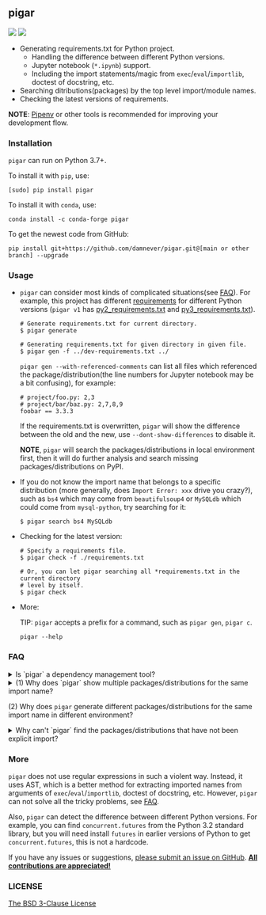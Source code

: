 ## pigar

[![](https://img.shields.io/github/workflow/status/damnever/pigar/PyCI?style=flat-square)](https://github.com/damnever/pigar/actions) [![](https://img.shields.io/pypi/v/pigar.svg?style=flat-square)](https://pypi.org/project/pigar)


- Generating requirements.txt for Python project.
   - Handling the difference between different Python versions.
   - Jupyter notebook (`*.ipynb`) support.
   - Including the import statements/magic from ``exec``/``eval``/``importlib``, doctest of docstring, etc.
- Searching ditributions(packages) by the top level import/module names.
- Checking the latest versions of requirements.

**NOTE**: [Pipenv](https://packaging.python.org/tutorials/managing-dependencies/#managing-dependencies) or other tools is recommended for improving your development flow.


### Installation

`pigar` can run on Python 3.7+.

To install it with `pip`, use:
```
[sudo] pip install pigar
```
To install it with ``conda``, use:
```
conda install -c conda-forge pigar
```
To get the newest code from GitHub:
```
pip install git+https://github.com/damnever/pigar.git@[main or other branch] --upgrade
```

### Usage

- `pigar` can consider most kinds of complicated situations(see [FAQ](#faq)). For example, this project has different [requirements](./requirements/) for different Python versions (`pigar v1` has [py2_requirements.txt](https://github.com/damnever/pigar/blob/c68d372fba4a6f98228ec3cf8e273f59d68d0e3c/py2_requirements.txt) and [py3_requirements.txt](https://github.com/damnever/pigar/blob/c68d372fba4a6f98228ec3cf8e273f59d68d0e3c/py3_requirements.txt)).

    ```
    # Generate requirements.txt for current directory.
    $ pigar generate

    # Generating requirements.txt for given directory in given file.
    $ pigar gen -f ../dev-requirements.txt ../
    ```

    `pigar gen --with-referenced-comments` can list all files which referenced the package/distribution(the line numbers for Jupyter notebook may be a bit confusing), for example:
    ```
    # project/foo.py: 2,3
    # project/bar/baz.py: 2,7,8,9
    foobar == 3.3.3
    ```

    If the requirements.txt is overwritten, ``pigar`` will show the difference between the old and the new, use `--dont-show-differences` to disable it.

    **NOTE**, `pigar` will search the packages/distributions in local environment first, then it will do further analysis and search missing packages/distributions on PyPI.

- If you do not know the import name that belongs to a specific distribution (more generally, does `Import Error: xxx` drive you crazy?), such as `bs4` which may come from `beautifulsoup4` or `MySQLdb` which could come from `mysql-python`, try searching for it:

    ```
    $ pigar search bs4 MySQLdb
    ```

- Checking for the latest version:

    ```
    # Specify a requirements file.
    $ pigar check -f ./requirements.txt

    # Or, you can let pigar searching all *requirements.txt in the current directory
    # level by itself.
    $ pigar check
    ```

- More:

  TIP: `pigar` accepts a prefix for a command, such as `pigar gen`, `pigar c`.
   ```
   pigar --help
   ```


### FAQ

<details>
  <summary>
  Is `pigar` a dependency management tool?
  </summary>

**No.** I've thought about this many times, but there is too much dirty work to be done to make `pigar`'s way reliable.

I like the way `pigar` does the job, but sadly, `pigar` does a bad job of managing dependencies, `pigar` is more like a tool to assist an old project to migrate to a new development workflow.
</details>

<details>
  <summary>
  (1) Why does `pigar` show multiple packages/distributions for the same import name?

  (2) Why does `pigar` generate different packages/distributions for the same import name in different environment?
  </summary>

`pigar` can not handle those situations gracefully, you may need to remove the duplicate packages in requirements.txt manually, or select one of them when `pigar` asks you.
Install the required packages/distributions(remove others) in local environment should fix it as well.

Related issues: [#32](https://github.com/damnever/pigar/issues/32), [#68](https://github.com/damnever/pigar/issues/68), [#75](https://github.com/damnever/pigar/issues/75#issuecomment-605639825).
</details>

<details>
  <summary>
  Why can't `pigar` find the packages/distributions that have not been explicit import?
  </summary>

Some frameworks may use some magic to import the modules for users automatically, and `pigar` can not handle it, you may need to fix it manually.

Related issues: [#33](https://github.com/damnever/pigar/issues/33), [#103](https://github.com/damnever/pigar/issues/103)
</details>


### More

`pigar` does not use regular expressions in such a violent way. Instead, it uses AST, which is a better method for extracting imported names from arguments of `exec`/`eval`/`importlib`, doctest of docstring, etc. However, `pigar` can not solve all the tricky problems, see [FAQ](https://github.com/damnever/pigar#faq).

Also, `pigar` can detect the difference between different Python versions. For example, you can find `concurrent.futures` from the Python 3.2 standard library, but you will need install `futures` in earlier versions of Python to get `concurrent.futures`, this is not a hardcode.

If you have any issues or suggestions, [please submit an issue on GitHub](https://github.com/damnever/pigar/issues). [**All contributions are appreciated!**](https://github.com/damnever/pigar/graphs/contributors)


### LICENSE

[The BSD 3-Clause License](https://github.com/damnever/pigar/blob/master/LICENSE)
